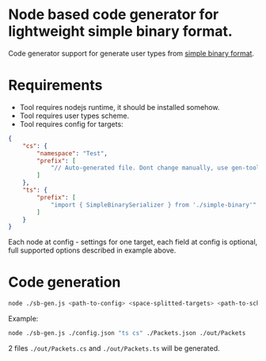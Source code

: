 # Node based code generator for lightweight simple binary format.
Code generator support for generate user types from [simple binary format](https://github.com/Leopotam/simplebinary.git).

# Requirements
* Tool requires nodejs runtime, it should be installed somehow.
* Tool requires user types scheme.
* Tool requires config for targets:
```json
{
    "cs": {
        "namespace": "Test",
        "prefix": [
            "// Auto-generated file. Dont change manually, use gen-tool instead."
        ]
    },
    "ts": {
        "prefix": [
            "import { SimpleBinarySerializer } from './simple-binary'"
        ]
    }
}
```
Each node at config - settings for one target, each field at config is optional, full supported options described in example above.

# Code generation
```sh
node ./sb-gen.js <path-to-config> <space-splitted-targets> <path-to-scheme> <path-to-output-file-without-extension>
```
Example:
```sh
node ./sb-gen.js ./config.json "ts cs" ./Packets.json ./out/Packets
```
2 files `./out/Packets.cs` and `./out/Packets.ts` will be generated.